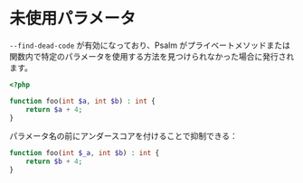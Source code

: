 # 未使用パラメータ

`--find-dead-code` が有効になっており、Psalm がプライベートメソッドまたは関数内で特定のパラメータを使用する方法を見つけられなかった場合に発行されます。

```php
<?php

function foo(int $a, int $b) : int {
    return $a + 4;
}
```

パラメータ名の前にアンダースコアを付けることで抑制できる：

```php
function foo(int $_a, int $b) : int {
    return $b + 4;
}
```
